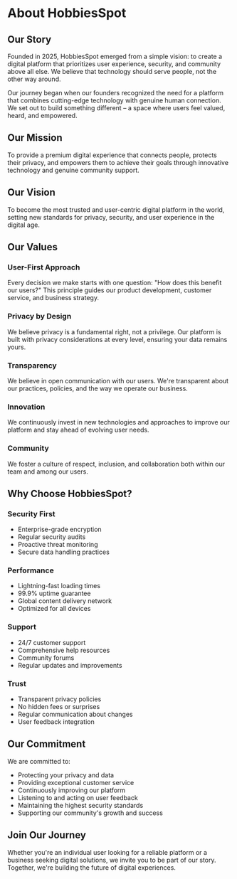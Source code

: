 # About HobbiesSpot

## Our Story

Founded in 2025, HobbiesSpot emerged from a simple vision: to create a digital platform that prioritizes user experience, security, and community above all else. We believe that technology should serve people, not the other way around.

Our journey began when our founders recognized the need for a platform that combines cutting-edge technology with genuine human connection. We set out to build something different – a space where users feel valued, heard, and empowered.

## Our Mission

To provide a premium digital experience that connects people, protects their privacy, and empowers them to achieve their goals through innovative technology and genuine community support.

## Our Vision

To become the most trusted and user-centric digital platform in the world, setting new standards for privacy, security, and user experience in the digital age.

## Our Values

### User-First Approach

Every decision we make starts with one question: "How does this benefit our users?" This principle guides our product development, customer service, and business strategy.

### Privacy by Design

We believe privacy is a fundamental right, not a privilege. Our platform is built with privacy considerations at every level, ensuring your data remains yours.

### Transparency

We believe in open communication with our users. We're transparent about our practices, policies, and the way we operate our business.

### Innovation

We continuously invest in new technologies and approaches to improve our platform and stay ahead of evolving user needs.

### Community

We foster a culture of respect, inclusion, and collaboration both within our team and among our users.

## Why Choose HobbiesSpot?

### Security First

- Enterprise-grade encryption
- Regular security audits
- Proactive threat monitoring
- Secure data handling practices

### Performance

- Lightning-fast loading times
- 99.9% uptime guarantee
- Global content delivery network
- Optimized for all devices

### Support

- 24/7 customer support
- Comprehensive help resources
- Community forums
- Regular updates and improvements

### Trust

- Transparent privacy policies
- No hidden fees or surprises
- Regular communication about changes
- User feedback integration

## Our Commitment

We are committed to:

- Protecting your privacy and data
- Providing exceptional customer service
- Continuously improving our platform
- Listening to and acting on user feedback
- Maintaining the highest security standards
- Supporting our community's growth and success

## Join Our Journey

Whether you're an individual user looking for a reliable platform or a business seeking digital solutions, we invite you to be part of our story. Together, we're building the future of digital experiences.
